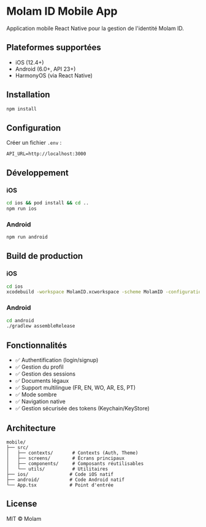 # Molam ID Mobile App

Application mobile React Native pour la gestion de l'identité Molam ID.

## Plateformes supportées

- iOS (12.4+)
- Android (6.0+, API 23+)
- HarmonyOS (via React Native)

## Installation

```bash
npm install
```

## Configuration

Créer un fichier `.env` :

```env
API_URL=http://localhost:3000
```

## Développement

### iOS

```bash
cd ios && pod install && cd ..
npm run ios
```

### Android

```bash
npm run android
```

## Build de production

### iOS

```bash
cd ios
xcodebuild -workspace MolamID.xcworkspace -scheme MolamID -configuration Release archive
```

### Android

```bash
cd android
./gradlew assembleRelease
```

## Fonctionnalités

- ✅ Authentification (login/signup)
- ✅ Gestion du profil
- ✅ Gestion des sessions
- ✅ Documents légaux
- ✅ Support multilingue (FR, EN, WO, AR, ES, PT)
- ✅ Mode sombre
- ✅ Navigation native
- ✅ Gestion sécurisée des tokens (Keychain/KeyStore)

## Architecture

```
mobile/
├── src/
│   ├── contexts/       # Contexts (Auth, Theme)
│   ├── screens/        # Écrans principaux
│   ├── components/     # Composants réutilisables
│   └── utils/          # Utilitaires
├── ios/               # Code iOS natif
├── android/           # Code Android natif
└── App.tsx            # Point d'entrée
```

## License

MIT © Molam
